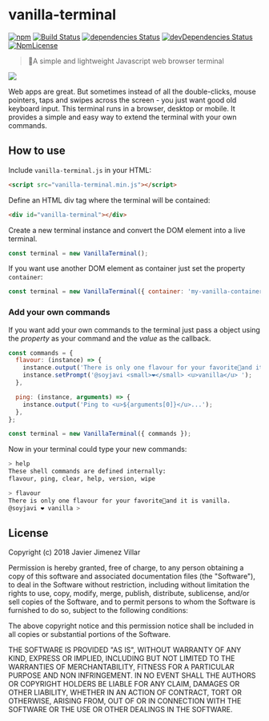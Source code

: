 # vanilla-terminal
[![npm](https://img.shields.io/npm/v/vanilla-terminal.svg?style=flat-square)](https://www.npmjs.com/package/vanilla-terminal)
[![Build Status](http://img.shields.io/travis/soyjavi/vanilla-terminal/master.svg?style=flat-square)](https://travis-ci.org/soyjavi/vanilla-terminal)
[![dependencies Status](https://david-dm.org/soyjavi/vanilla-terminal/status.svg?style=flat-square)](https://david-dm.org/soyjavi/vanilla-terminal)
[![devDependencies Status](https://david-dm.org/soyjavi/vanilla-terminal/dev-status.svg?style=flat-square)](https://david-dm.org/soyjavi/vanilla-terminal?type=dev)
[![NpmLicense](https://img.shields.io/npm/l/vanilla-terminal.svg?style=flat-square)](https://spdx.org/licenses/MIT)

> 🍦A simple and lightweight Javascript web browser terminal

<img src='https://i.imgur.com/0KwSRp6.gif' />

Web apps are great. But sometimes instead of all the double-clicks, mouse pointers, taps and swipes across the screen - you just want good old keyboard input. This terminal runs in a browser, desktop or mobile. It provides a simple and easy way to extend the terminal with your own commands.

## How to use
Include `vanilla-terminal.js` in your HTML:

```html
<script src="vanilla-terminal.min.js"></script>
```

Define an HTML div tag where the terminal will be contained:

```html
<div id="vanilla-terminal"></div>
```

Create a new terminal instance and convert the DOM element into a live terminal.

```js
const terminal = new VanillaTerminal();
```

If you want use another DOM element as container just set the property `container`:

```js
const terminal = new VanillaTerminal({ container: 'my-vanilla-container' });
```

### Add your own commands
If you want add your own commands to the terminal just pass a object using the *property* as your command and the *value* as the callback.

```js
const commands = {
  flavour: (instance) => {
    instance.output('There is only one flavour for your favorite🍦and it is <b>vanilla<b>.')
    instance.setPrompt('@soyjavi <small>❤️</small> <u>vanilla</u> ');
  },

  ping: (instance, arguments) => {
    instance.output('Ping to <u>${arguments[0]}</u>...');
  },
};

const terminal = new VanillaTerminal({ commands });
```

Now in your terminal could type your new commands:

```bash
> help
These shell commands are defined internally:
flavour, ping, clear, help, version, wipe

> flavour
There is only one flavour for your favorite🍦and it is vanilla.
@soyjavi ❤️ vanilla >
```





## License

Copyright (c) 2018 Javier Jimenez Villar

Permission is hereby granted, free of charge, to any person obtaining a copy of this software and associated documentation files (the "Software"), to deal in the Software without restriction, including without limitation the rights to use, copy, modify, merge, publish, distribute, sublicense, and/or sell copies of the Software, and to permit persons to whom the Software is furnished to do so, subject to the following conditions:

The above copyright notice and this permission notice shall be included in all copies or substantial portions of the Software.

THE SOFTWARE IS PROVIDED "AS IS", WITHOUT WARRANTY OF ANY KIND, EXPRESS OR IMPLIED, INCLUDING BUT NOT LIMITED TO THE WARRANTIES OF MERCHANTABILITY, FITNESS FOR A PARTICULAR PURPOSE AND NON INFRINGEMENT. IN NO EVENT SHALL THE AUTHORS OR COPYRIGHT HOLDERS BE LIABLE FOR ANY CLAIM, DAMAGES OR OTHER LIABILITY, WHETHER IN AN ACTION OF CONTRACT, TORT OR OTHERWISE, ARISING FROM, OUT OF OR IN CONNECTION WITH THE SOFTWARE OR THE USE OR OTHER DEALINGS IN THE SOFTWARE.
